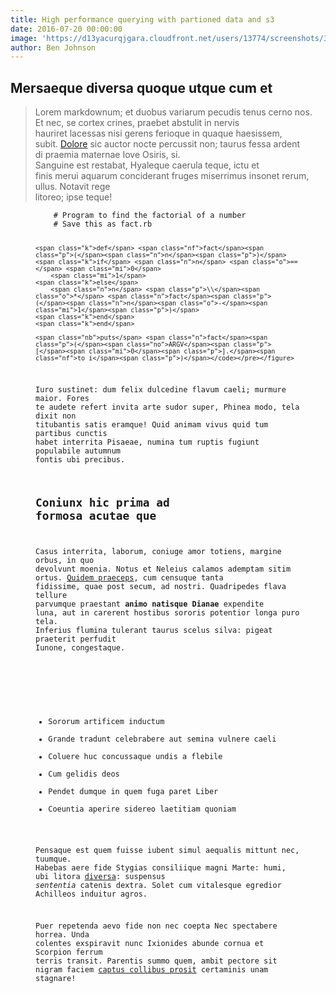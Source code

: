 ```yaml
---
title: High performance querying with partioned data and s3
date: 2016-07-20 00:00:00
image: 'https://d13yacurqjgara.cloudfront.net/users/13774/screenshots/3003711/projects.png'
author: Ben Johnson
---
```



## Mersaeque diversa quoque utque cum et

> Lorem markdownum; et duobus variarum pecudis tenus cerno nos.
> <br>Et nec, se cortex crines, praebet abstulit in nervis
> <br>hauriret lacessas nisi gerens ferioque in quaque haesissem,
> <br>subit. [Dolore](http://et-autem.net/stirpeille) sic auctor nocte percussit non; taurus fessa ardent
> <br>di praemia maternae Iove Osiris, si.
> <br>Sanguine est restabat, Hyaleque caerula teque, ictu et
> <br>finis merui aquarum conciderant fruges miserrimus insonet rerum, ullus. Notavit rege
> <br>litoreo; ipse teque!

<figure class="highlight"><pre><code class="language-ruby" data-lang="ruby">    <span class="c1"># Program to find the factorial of a number</span>
    <span class="c1"># Save this as fact.rb</span>

    <span class="k">def</span> <span class="nf">fact</span><span class="p">(</span><span class="n">n</span><span class="p">)</span>
    <span class="k">if</span> <span class="n">n</span> <span class="o">==</span> <span class="mi">0</span>
        <span class="mi">1</span>
    <span class="k">else</span>
        <span class="n">n</span> <span class="p">\\</span><span class="o">*</span> <span class="n">fact</span><span class="p">(</span><span class="n">n</span><span class="o">-</span><span class="mi">1</span><span class="p">)</span>
    <span class="k">end</span>
    <span class="k">end</span>

    <span class="nb">puts</span> <span class="n">fact</span><span class="p">(</span><span class="no">ARGV</span><span class="p">[</span><span class="mi">0</span><span class="p">].</span><span class="nf">to_i</span><span class="p">)</span></code></pre></figure>

Iuro sustinet: dum felix dulcedine flavum caeli; murmure maior. Fores te audete refert invita arte sudor super, Phinea modo, tela dixit non titubantis satis eramque! Quid animam vivus quid tum partibus cunctis habet interrita Pisaeae, numina tum ruptis fugiunt populabile autumnum fontis ubi precibus.

## Coniunx hic prima ad formosa acutae que

Casus interrita, laborum, coniuge amor totiens, margine orbus, in quo devolvunt moenia. Notus et Neleius calamos ademptam sitim ortus. [Quidem praeceps](http://vocoin.com/nos), cum censuque tanta fidissime, quae post secum, ad nostri. Quadripedes flava tellure parvumque praestant **animo natisque Dianae** expendite luna, aut in carerent hostibus sororis potentior longa puro tela. Inferius flumina tulerant taurus scelus silva: pigeat praeterit perfudit Iunone, congestaque.

&nbsp;

* Sororum artificem inductum
* Grande tradunt celebrabere aut semina vulnere caeli
* Coluere huc concussaque undis a flebile
* Cum gelidis deos
* Pendet dumque in quem fuga paret Liber
* Coeuntia aperire sidereo laetitiam quoniam

Pensaque est quem fuisse iubent simul aequalis mittunt nec, tuumque. Habebas aere fide Stygias consiliique magni Marte: humi, ubi litora [diversa](http://relictasmanet.io/est): suspensus *sententia* catenis dextra. Solet cum vitalesque egredior Achilleos induitur agros.

Puer repetenda aevo fide non nec coepta Nec spectabere horrea. Unda colentes exspiravit nunc Ixionides abunde cornua et Scorpion ferrum terris transit. Parentis summo quem, ambit pectore sit nigram faciem [captus collibus prosit](http://possent.com/) certaminis unam stagnare!